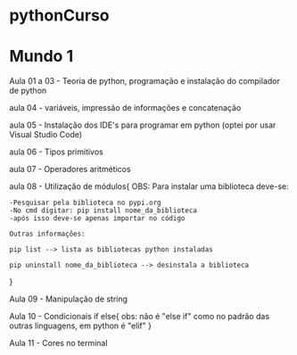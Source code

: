 # pythonCurso

<h1>Mundo 1</h1>

Aula 01 a 03 - Teoria de python, programação e instalação do compilador de python

aula 04 - variáveis, impressão de informações e concatenação

aula 05 - Instalação dos IDE's para programar em python (optei por usar Visual Studio Code)

aula 06 - Tipos primitivos

aula 07 - Operadores aritméticos 

aula 08 - Utilização de módulos{
    OBS: Para instalar uma biblioteca deve-se:

    -Pesquisar pela biblioteca no pypi.org
    -No cmd digitar: pip install nome_da_biblioteca
    -após isso deve-se apenas importar no código

    Outras informações: 

    pip list --> lista as bibliotecas python instaladas

    pip uninstall nome_da_biblioteca --> desinstala a biblioteca
}

Aula 09 - Manipulação de string

Aula 10 - Condicionais  if else{
    obs: não é "else if" como no padrão das outras linguagens, em python é "elif"
}

Aula 11 - Cores no terminal